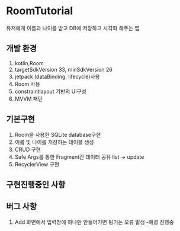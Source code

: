 # RoomTutorial

유저에게 이름과 나이를 받고 DB에 저장하고 시각화 해주는 앱 

## 개발 환경

1. kotlin,Room
2. targetSdkVersion 33, minSdkVersion 26
3. jetpack (dataBinding, lifecycle)사용
4. Room 사용 
5. constraintlayout 기반의 UI구성
6. MVVM 패턴

## 기본구현

1. Room을 사용한 SQLite database구현 
2. 이름 및 나이를 저장하는 테이블 생성 
3. CRUD 구현 
4. Safe Args를 통한 Fragment간 데이터 공유 list -> update
5. RecyclerView 구현


## 구현진행중인 사항


## 버그 사항

1. Add 화면에서 입력창에 하나만 안들어가면 튕기는 오류 발생 
  -해결 진행중 
